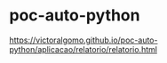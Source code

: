 # poc-auto-python

https://victoralgomo.github.io/poc-auto-python/aplicacao/relatorio/relatorio.html
